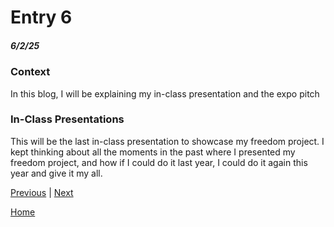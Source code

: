 # Entry 6
##### 6/2/25

### Context
In this blog, I will be explaining my in-class presentation and the expo pitch

### In-Class Presentations
This will be the last in-class presentation to showcase my freedom project. I kept thinking about all the moments in the past where I presented my freedom project, and how if I could do it last year, I could do it again this year and give it my all. 

[Previous](entry05.md) | [Next](entry07.md)

[Home](../README.md)
